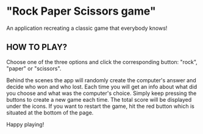 # "Rock Paper Scissors game"

An application recreating a classic game that everybody knows!

## HOW TO PLAY?

Choose one of the three options and click the corresponding button: "rock", "paper" or "scissors".

Behind the scenes the app will randomly create the computer's answer and decide who won and who lost. Each time you will get an info about what did you choose and what was the computer's choice. Simply keep pressing the buttons to create a new game each time. The total score will be displayed under the icons. If you want to restart the game, hit the red button which is situated at the bottom of the page.


Happy playing!

